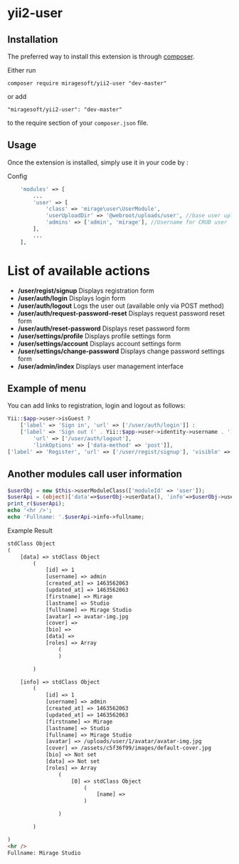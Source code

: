 # yii2-user

Installation
------------

The preferred way to install this extension is through [composer](http://getcomposer.org/download/).

Either run

```
composer require miragesoft/yii2-user "dev-master"
```

or add

```
"miragesoft/yii2-user": "dev-master"
```

to the require section of your `composer.json` file.


Usage
-----

Once the extension is installed, simply use it in your code by :

Config
```php
    'modules' => [
        ...
        'user' => [
            'class' => 'mirage\user\UserModule',
            'userUploadDir' => '@webroot/uploads/user', //base user upload directory
            'admins' => ['admin', 'mirage'], //Username for CRUD user 
        ],
        ...
    ],
```

# List of available actions

- **/user/regist/signup**                 Displays registration form
- **/user/auth/login**                    Displays login form
- **/user/auth/logout**                   Logs the user out (available only via POST method)
- **/user/auth/request-password-reset**   Displays request password reset form
- **/user/auth/reset-password**           Displays reset password form
- **/user/settings/profile**              Displays profile settings form
- **/user/settings/account**              Displays account settings form 
- **/user/settings/change-password**      Displays change password settings form
- **/user/admin/index**                   Displays user management interface

## Example of menu

You can add links to registration, login and logout as follows:

```php
Yii::$app->user->isGuest ?
    ['label' => 'Sign in', 'url' => ['/user/auth/login']] :
    ['label' => 'Sign out (' . Yii::$app->user->identity->username . ')',
        'url' => ['/user/auth/logout'],
        'linkOptions' => ['data-method' => 'post']],
['label' => 'Register', 'url' => ['/user/regist/signup'], 'visible' => Yii::$app->user->isGuest]
```

## Another modules call user information

```php
$userObj = new $this->userModuleClass(['moduleId' => 'user']);
$userApi = (object)['data'=>$userObj->userData(), 'info'=>$userObj->userInfo()];
print_r($userApi);
echo '<hr />';
echo 'Fullname: '.$userApi->info->fullname;
```

Example Result
```html
stdClass Object
(
    [data] => stdClass Object
        (
            [id] => 1
            [username] => admin
            [created_at] => 1463562063
            [updated_at] => 1463562063
            [firstname] => Mirage
            [lastname] => Studio
            [fullname] => Mirage Studio
            [avatar] => avatar-img.jpg
            [cover] => 
            [bio] => 
            [data] => 
            [roles] => Array
                (
                )

        )

    [info] => stdClass Object
        (
            [id] => 1
            [username] => admin
            [created_at] => 1463562063
            [updated_at] => 1463562063
            [firstname] => Mirage
            [lastname] => Studio
            [fullname] => Mirage Studio
            [avatar] => /uploads/user/1/avatar/avatar-img.jpg
            [cover] => /assets/c5f36f99/images/default-cover.jpg
            [bio] => Not set
            [data] => Not set
            [roles] => Array
                (
                    [0] => stdClass Object
                        (
                            [name] => 
                        )

                )

        )

)
<hr />
Fullname: Mirage Studio
```